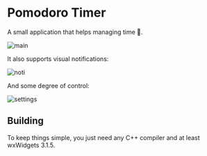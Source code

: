 # Pomodoro Timer
A small application that helps managing time :tomato:.

![main](https://i.imgur.com/OHQ38Nv.jpeg)

It also supports visual notifications:

![noti](https://i.imgur.com/YDNREI5.jpeg)

And some degree of control:

![settings](https://i.imgur.com/aN4XKO7.jpeg)

## Building

To keep things simple, you just need any C++ compiler and at least wxWidgets 3.1.5.
